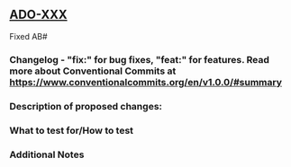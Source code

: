 ## [ADO-XXX](https://dev.azure.com/VP-BD/DECD/_workitems/edit/XXX)

Fixed AB#

### Changelog - "fix:" for bug fixes, "feat:" for features. Read more about Conventional Commits at https://www.conventionalcommits.org/en/v1.0.0/#summary

### Description of proposed changes:

### What to test for/How to test

### Additional Notes
